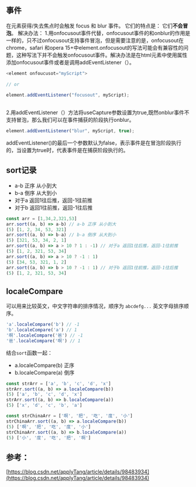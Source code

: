## 事件
在元素获得/失去焦点时会触发 focus 和 blur 事件。 它们的特点是： 它们**不会冒泡**。
解决办法：
1.用onfocusout事件代替，onfocusout事件的和onblur的作用是一样的，只不过onfocusout支持事件冒泡，但是需要注意的是，onfocusout在chrome，safari 和opera 15+中element.onfocusout的写法可能会有兼容性的问题，这种写法下并不会触发onfocusout事件。解决办法是在html元素中使用属性添加onfocusout事件或者是调用addEventListener（）。
```javascript
<element onfoucusot="myScript">
  
// or 
  
element.addEventListener("focusout", myScript);
  
```
2.用addEventListener（）方法将useCapture参数设置为true,既然onblur事件不支持冒泡，那么我们可以在事件捕获的阶段执行onblur。
```javascript
element.addEventListener("blur", myScript, true);
```
addEventListener()的最后一个参数默认为false，表示事件是在冒泡阶段执行的，当设置为true时，代表事件是在捕获阶段执行的。
## sort记录

- a-b 正序 从小到大
- b-a 倒序 从大到小
- 对于a 返回1往后推，返回-1往前推
- 对于b 返回1往前推，返回-1往后推
```javascript
const arr = [1,34,2,321,53]
arr.sort((a, b) => a-b) // a-b 正序 从小到大
(5) [1, 2, 34, 53, 321]
arr.sort((a, b) => b-a) // b-a 倒序 从大到小
(5) [321, 53, 34, 2, 1]
arr.sort((a, b) => a > 10 ? 1 : -1) // 对于a 返回1往后推，返回-1往前推
(5) [1, 2, 321, 53, 34]
arr.sort((a, b) => a > 10 ? -1 : 1)
(5) [34, 53, 321, 1, 2]
arr.sort((a, b) => b > 10 ? -1 : 1) // 对于b 返回1往前推，返回-1往后推
(5) [1, 2, 321, 53, 34]
```
## localeCompare
可以用来比较英文，中文字符串的排序情况，顺序为 `abcdefg...` 英文字母排序顺序。
```javascript
'a'.localeCompare('b') // -1
'b'.localeCompare('a') // 1
'啊'.localeCompare('爸') // -1
'爸'.localeCompare('啊') // 1
```
结合`sort`函数一起：

- a.localeCompare(b) 正序
- b.localeCompare(a) 倒序
```javascript
const strArr = ['a', 'b', 'c', 'd', 'x']
strArr.sort((a, b) => a.localeCompare(b))
(5) ['a', 'b', 'c', 'd', 'x']
strArr.sort((a, b) => b.localeCompare(a))
(5) ['x', 'd', 'c', 'b', 'a']
```
```javascript
const strChinaArr = ['啊', '把', '吃', '度', '小']
strChinaArr.sort((a, b) => a.localeCompare(b))
(5) ['啊', '把', '吃', '度', '小']
strChinaArr.sort((a, b) => b.localeCompare(a))
(5) ['小', '度', '吃', '把', '啊']
```


 
## 参考：
[https://blog.csdn.net/applyTang/article/details/98483934](https://blog.csdn.net/applyTang/article/details/98483934)

